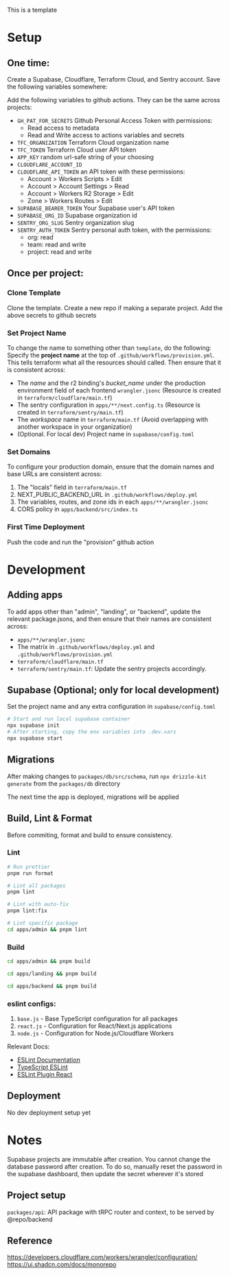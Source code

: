 This is a template

# Setup

## One time:

Create a Supabase, Cloudflare, Terraform Cloud, and Sentry account. Save the following variables somewhere:

Add the following variables to github actions. They can be the same across projects:

- `GH_PAT_FOR_SECRETS` Github Personal Access Token with permissions:
  - Read access to metadata
  - Read and Write access to actions variables and secrets
- `TFC_ORGANIZATION` Terraform Cloud organization name
- `TFC_TOKEN` Terraform Cloud user API token
- `APP_KEY` random url-safe string of your choosing
- `CLOUDFLARE_ACCOUNT_ID`
- `CLOUDFLARE_API_TOKEN` an API token with these permissions:
  - Account > Workers Scripts > Edit
  - Account > Account Settings > Read
  - Account > Workers R2 Storage > Edit
  - Zone > Workers Routes > Edit
- `SUPABASE_BEARER_TOKEN` Your Supabase user's API token
- `SUPABASE_ORG_ID` Supabase organization id
- `SENTRY_ORG_SLUG` Sentry organization slug
- `SENTRY_AUTH_TOKEN` Sentry personal auth token, with the permissions:
  - org: read
  - team: read and write
  - project: read and write

## Once per project:

### Clone Template

Clone the template. Create a new repo if making a separate project. Add the above secrets to github secrets

### Set Project Name

To change the name to something other than `template`, do the following:
Specify the **project name** at the top of `.github/workflows/provision.yml`. This tells terraform what all the resources should called. Then ensure that it is consistent across:
- The *name* and the r2 binding's *bucket_name* under the production environment field of each frontend `wrangler.jsonc` (Resource is created in `terraform/cloudflare/main.tf`)
- The sentry configuration in `apps/**/next.config.ts` (Resource is created in `terraform/sentry/main.tf`)
- The _workspace_ name in `terraform/main.tf` (Avoid overlapping with another workspace in your organization)
- (Optional. For local dev) Project name in `supabase/config.toml`

### Set Domains

To configure your production domain, ensure that the domain names and base URLs are consistent across:

1. The "locals" field in `terraform/main.tf`
2. NEXT_PUBLIC_BACKEND_URL in `.github/workflows/deploy.yml`
3. The variables, routes, and zone ids in each `apps/**/wrangler.jsonc`
4. CORS policy in `apps/backend/src/index.ts`

### First Time Deployment

Push the code and run the "provision" github action

# Development

## Adding apps

To add apps other than "admin", "landing", or "backend", update the relevant package.jsons, and then ensure that their names are consistent across:

- `apps/**/wrangler.jsonc`
- The matrix in `.github/workflows/deploy.yml` and `.github/workflows/provision.yml`
- `terraform/cloudflare/main.tf`
- `terraform/sentry/main.tf`: Update the sentry projects accordingly.

## Supabase (Optional; only for local development)

Set the project name and any extra configuration in `supabase/config.toml`

```bash
# Start and run local supabase container
npx supabase init
# After starting, copy the env variables into .dev.vars
npx supabase start
```

## Migrations

After making changes to `packages/db/src/schema`, run `npx drizzle-kit generate` from the `packages/db` directory

The next time the app is deployed, migrations will be applied

## Build, Lint & Format

Before commiting, format and build to ensure consistency.

### Lint

```bash
# Run prettier
pnpm run format
```

```bash
# Lint all packages
pnpm lint

# Lint with auto-fix
pnpm lint:fix

# Lint specific package
cd apps/admin && pnpm lint
```

### Build

```bash
cd apps/admin && pnpm build

cd apps/landing && pnpm build

cd apps/backend && pnpm build
```

### eslint configs:

1. `base.js` - Base TypeScript configuration for all packages
2. `react.js` - Configuration for React/Next.js applications
3. `node.js` - Configuration for Node.js/Cloudflare Workers

Relevant Docs:

- [ESLint Documentation](https://eslint.org/)
- [TypeScript ESLint](https://typescript-eslint.io/)
- [ESLint Plugin React](https://github.com/jsx-eslint/eslint-plugin-react)

## Deployment

No dev deployment setup yet

# Notes

Supabase projects are immutable after creation. You cannot change the database password after creation. To do so, manually reset the password in the supabase dashboard, then update the secret wherever it's stored

## Project setup

`packages/api`: API package with tRPC router and context, to be served by @repo/backend

## Reference
https://developers.cloudflare.com/workers/wrangler/configuration/
https://ui.shadcn.com/docs/monorepo